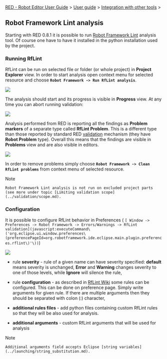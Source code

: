[RED - Robot Editor User Guide](..\\..\\index.md) > [User
guide](..\\user_guide.md) > [Integration with other
tools](..\\tools_integration.md) >

## Robot Framework Lint analysis

Starting with RED 0.8.1 it is possible to run [Robot Framework
Lint](http://github.com/boakley/robotframework-lint/) analysis tool. Of course
one have to have it installed in the python installation used by the project.

### Running RfLint

RfLint can be run on selected file or folder (or whole project) in **Project
Explorer** view. In order to start analysis open context menu for selected
resource and choose **`Robot Framework -> Run RfLint analysis`**.

![](images/rflint_run.png)

The analysis should start and its progress is visible in **Progress** view. At
any time you can abort running validation:

![](images/rflint_progress.png)

Analysis performed from RED is reporting all the findings as **Problem
markers** of a separate type called **RfLint Problem**. This is a different
type than those reported by standard RED [ validation](../validation.md)
mechanism (they have **Robot Problem** type). Overall this means that the
findings are visible in **Problems** view and are also visible in editors.

![](images/rflint_problems.png)

In order to remove problems simply choose **`Robot Framework -> Clean RfLint
problems`** from context menu of selected resource.

Note

    Robot Framework Lint analysis is not run on excluded project parts (see more under topic [Limiting validation scope](../validation/scope.md). 

### Configuration

It is possible to configure RfLint behavior in Preferences ( `[ Window ->
Preferences -> Robot Framework -> Errors/Warnings -> RfLint
validation](javascript:executeCommand\('org.eclipse.ui.window.preferences\(preferencePageId=org.robotframework.ide.eclipse.main.plugin.preferences.rflint\)'\))`)

![](images/rflint_prefs.png)

  * rule **severity** \- rule of a given name can have severity specified: **default** means severity is unchanged, **Error** and **Warning** changes severity to one of those levels, while **Ignore** will silence the rule, 

  * rule **configuration** \- as described in [RfLint Wiki](http://github.com/boakley/robotframework-lint/wiki/How-to-write-custom-rules) some rules can be configured. This can be done on preference page. Simply write arguments for given rule. If there are multiple arguments then they should be separated with colon (:) character, 

  * **additional rules files** \- add python files containing custom RfLint rules so that they will be also used for analysis. 

  * **additional arguments** \- custom RfLint arguments that will be used for analysis 

Note

    Additional arguments field accepts Eclipse [string variables](../launching/string_substitution.md).

